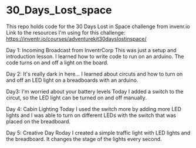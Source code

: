 # 30_Days_Lost_space
This repo holds code for the 30 Days Lost in Space challenge from invenr.io
Link to the resources I'm using for this challenge: https://inventr.io/courses/adventurekit30dayslostinspace/

Day 1: Incoming Broadcast from InventrCorp
  This was just a setup and introduction lesson. I learned how to write code to run on an arduino. The code turns on and off a light on the board.
  
Day 2: It's really dark in here...
  I learned about circuts and how to turn on and off an LED light on a breadboards with an arduino. 

Day3: I'm worried about your battery levels
  Today I added a switch to the circut, so the LED light can be turned on and off manually. 
  
Day 4: Cabin Lighting
  Today I used the switch more by adding more LED lights and I was able to turn on different LEDs with the switch that was placed on the breadboard.

Day 5: Creative Day
  Roday I created a simple traffic light with LED lights and the breadboard. It changes the stage of the lights every second.
